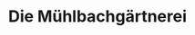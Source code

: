 ---
title: "Die Mühlbachgärtnerei"
url: /moosburg-a-d-isar/die-muehlbachgaertnerei/
shop: Garten-Center
---